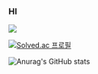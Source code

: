 ### HI

<a href="https://www.youtube.com/channel/UCaAb2OLl6Wk9V_KJ33HA4_w" target="_blank"><img src="https://img.shields.io/badge/H4#0139-000000?style=for-the-badge&logo=Discord&logoColor=#5865F2"/></a>

[![Solved.ac
프로필](http://mazassumnida.wtf/api/v2/generate_badge?boj=karma2)](https://solved.ac/karma2)

![Anurag's GitHub stats](https://github-readme-stats.vercel.app/api?username=karma244&hide=contribs,prs)
